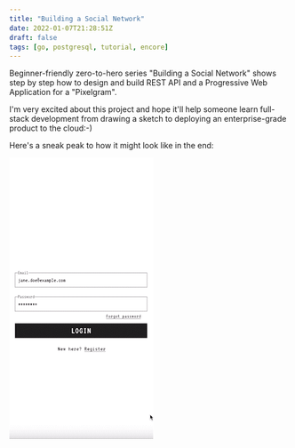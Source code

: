 ```yaml
---
title: "Building a Social Network"
date: 2022-01-07T21:28:51Z
draft: false
tags: [go, postgresql, tutorial, encore]
---
```


Beginner-friendly zero-to-hero series "Building a Social Network" shows step by step
how to design and build REST API and a Progressive Web Application for a "Pixelgram".
<!--more-->
I'm very excited about this project and hope it'll help someone learn full-stack development from drawing a sketch to deploying an enterprise-grade product to the cloud:-)

Here's a sneak peak to how it might look like in the end:

![Social network prototype](./prototype.gif)